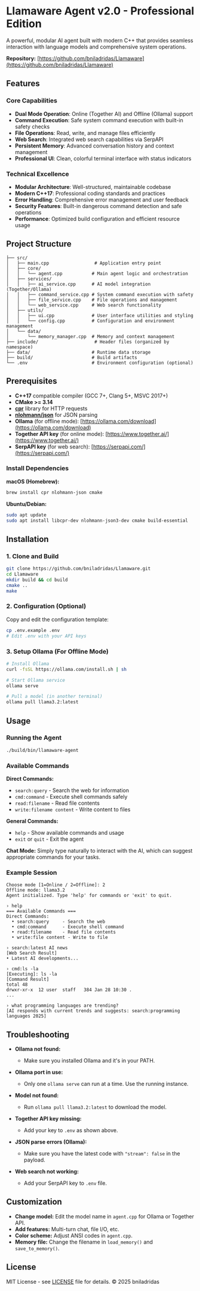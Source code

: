 # Llamaware Agent v2.0 - Professional Edition

A powerful, modular AI agent built with modern C++ that provides seamless interaction with language models and comprehensive system operations.

**Repository:** [https://github.com/bniladridas/Llamaware](https://github.com/bniladridas/Llamaware)

## Features

### Core Capabilities

* **Dual Mode Operation**: Online (Together AI) and Offline (Ollama) support
* **Command Execution**: Safe system command execution with built-in safety checks
* **File Operations**: Read, write, and manage files efficiently
* **Web Search**: Integrated web search capabilities via SerpAPI
* **Persistent Memory**: Advanced conversation history and context management
* **Professional UI**: Clean, colorful terminal interface with status indicators

### Technical Excellence

* **Modular Architecture**: Well-structured, maintainable codebase
* **Modern C++17**: Professional coding standards and practices
* **Error Handling**: Comprehensive error management and user feedback
* **Security Features**: Built-in dangerous command detection and safe operations
* **Performance**: Optimized build configuration and efficient resource usage

## Project Structure

```
├── src/
│   ├── main.cpp                 # Application entry point
│   ├── core/
│   │   └── agent.cpp           # Main agent logic and orchestration
│   ├── services/
│   │   ├── ai_service.cpp      # AI model integration (Together/Ollama)
│   │   ├── command_service.cpp # System command execution with safety
│   │   ├── file_service.cpp    # File operations and management
│   │   └── web_service.cpp     # Web search functionality
│   ├── utils/
│   │   ├── ui.cpp              # User interface utilities and styling
│   │   └── config.cpp          # Configuration and environment management
│   └── data/
│       └── memory_manager.cpp  # Memory and context management
├── include/                     # Header files (organized by namespace)
├── data/                       # Runtime data storage
├── build/                      # Build artifacts
└── .env                        # Environment configuration (optional)
```

## Prerequisites

* **C++17** compatible compiler (GCC 7+, Clang 5+, MSVC 2017+)
* **CMake >= 3.14**
* **[cpr](https://github.com/libcpr/cpr)** library for HTTP requests
* **[nlohmann/json](https://github.com/nlohmann/json)** for JSON parsing
* **Ollama** (for offline mode): [https://ollama.com/download](https://ollama.com/download)
* **Together API key** (for online mode): [https://www.together.ai/](https://www.together.ai/)
* **SerpAPI key** (for web search): [https://serpapi.com/](https://serpapi.com/)

### Install Dependencies

**macOS (Homebrew):**

```bash
brew install cpr nlohmann-json cmake
```

**Ubuntu/Debian:**

```bash
sudo apt update
sudo apt install libcpr-dev nlohmann-json3-dev cmake build-essential
```

## Installation

### 1. Clone and Build

```bash
git clone https://github.com/bniladridas/Llamaware.git
cd Llamaware
mkdir build && cd build
cmake ..
make
```

### 2. Configuration (Optional)

Copy and edit the configuration template:

```bash
cp .env.example .env
# Edit .env with your API keys
```

### 3. Setup Ollama (For Offline Mode)

```bash
# Install Ollama
curl -fsSL https://ollama.com/install.sh | sh

# Start Ollama service
ollama serve

# Pull a model (in another terminal)
ollama pull llama3.2:latest
```

## Usage

### Running the Agent

```bash
./build/bin/llamaware-agent
```

### Available Commands

**Direct Commands:**

* `search:query` - Search the web for information
* `cmd:command` - Execute shell commands safely
* `read:filename` - Read file contents
* `write:filename content` - Write content to files

**General Commands:**

* `help` - Show available commands and usage
* `exit` or `quit` - Exit the agent

**Chat Mode:**
Simply type naturally to interact with the AI, which can suggest appropriate commands for your tasks.

### Example Session

```
Choose mode [1=Online / 2=Offline]: 2
Offline mode: llama3.2
Agent initialized. Type 'help' for commands or 'exit' to quit.

› help
=== Available Commands ===
Direct Commands:
  • search:query     - Search the web
  • cmd:command      - Execute shell command
  • read:filename    - Read file contents
  • write:file content - Write to file

› search:latest AI news
[Web Search Result]
• Latest AI developments...

› cmd:ls -la
[Executing]: ls -la
[Command Result]
total 48
drwxr-xr-x  12 user  staff   384 Jan 28 10:30 .
...

› what programming languages are trending?
[AI responds with current trends and suggests: search:programming languages 2025]
```

## Troubleshooting

* **Ollama not found:**

  * Make sure you installed Ollama and it's in your PATH.
* **Ollama port in use:**

  * Only one `ollama serve` can run at a time. Use the running instance.
* **Model not found:**

  * Run `ollama pull llama3.2:latest` to download the model.
* **Together API key missing:**

  * Add your key to `.env` as shown above.
* **JSON parse errors (Ollama):**

  * Make sure you have the latest code with `"stream": false` in the payload.
* **Web search not working:**

  * Add your SerpAPI key to `.env` file.

## Customization

* **Change model:** Edit the model name in `agent.cpp` for Ollama or Together API.
* **Add features:** Multi-turn chat, file I/O, etc.
* **Color scheme:** Adjust ANSI codes in `agent.cpp`.
* **Memory file:** Change the filename in `load_memory()` and `save_to_memory()`.

## License

MIT License - see [LICENSE](LICENSE) file for details.
© 2025 bniladridas
